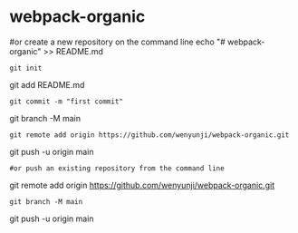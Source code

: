 # webpack-organic
#or create a new repository on the command line
echo "# webpack-organic" >> README.md
```
git init
```
git add README.md
```
git commit -m "first commit"
```
git branch -M main
```
git remote add origin https://github.com/wenyunji/webpack-organic.git
```
git push -u origin main
```
#or push an existing repository from the command line
```
git remote add origin https://github.com/wenyunji/webpack-organic.git
```
git branch -M main
```
git push -u origin main
```
